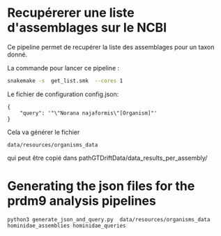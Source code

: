 # Recupérerer une liste d'assemblages sur le NCBI

Ce pipeline permet de recupérer la liste des assemblages pour un taxon donné.


La commande pour lancer ce pipeline :

``` bash
snakemake -s  get_list.smk  --cores 1
```

Le  fichier de configuration config.json:
```
{
    "query": '"\"Norana najaformis\"[Organism]"'
}
```

Cela va générer le fichier 

```
data/resources/organisms_data 
```
qui peut être copié dans pathGTDriftData/data_results_per_assembly/

# Generating the json files for the prdm9 analysis pipelines

```
python3 generate_json_and_query.py  data/resources/organisms_data  hominidae_assemblies hominidae_queries
```

